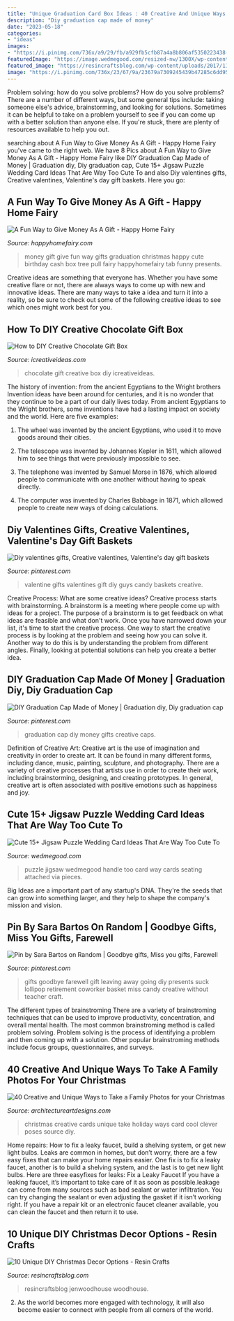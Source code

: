 ```yaml
---
title: "Unique Graduation Card Box Ideas : 40 Creative And Unique Ways To Take A Family Photos For Your Christmas"
description: "Diy graduation cap made of money"
date: "2023-05-18"
categories:
- "ideas"
images:
- "https://i.pinimg.com/736x/a9/29/fb/a929fb5cfb87a4a8b806af5350223438--valentines-gifts-for-guys-valentine-candy-ideas.jpg"
featuredImage: "https://image.wedmegood.com/resized-nw/1300X/wp-content/uploads/2018/08/d0be7fa7a625ca49c5650b1c60352fe3.jpg"
featured_image: "https://resincraftsblog.com/wp-content/uploads/2017/11/stocking-holder-box-8-4.jpg"
image: "https://i.pinimg.com/736x/23/67/9a/23679a7309245439b47285c6dd95b57c--goodbye-gifts-farewell-gifts.jpg"
---
```



Problem solving: how do you solve problems?
How do you solve problems? There are a number of different ways, but some general tips include: taking someone else's advice, brainstorming, and looking for solutions. Sometimes it can be helpful to take on a problem yourself to see if you can come up with a better solution than anyone else. If you're stuck, there are plenty of resources available to help you out.

	

		
searching about A Fun Way to Give Money As A Gift - Happy Home Fairy you've came to the right web. We have 8 Pics about A Fun Way to Give Money As A Gift - Happy Home Fairy like DIY Graduation Cap Made of Money | Graduation diy, Diy graduation cap, Cute 15+ Jigsaw Puzzle Wedding Card Ideas That Are Way Too Cute To and also Diy valentines gifts, Creative valentines, Valentine&#039;s day gift baskets. Here you go:
		
    
## A Fun Way To Give Money As A Gift - Happy Home Fairy

<img loading=lazy src="https://i2.wp.com/happyhomefairy.com/wp-content/uploads/2013/01/money-gift-61.jpg" onerror="this.onerror=null;this.src='https://tse1.mm.bing.net/th?id=OIP.CgRVsuTKxg-4Ed5PamzyfQHaLH&amp;pid=15.1';" alt="A Fun Way to Give Money As A Gift - Happy Home Fairy">

_Source: happyhomefairy.com_

>money gift give fun way gifts graduation christmas happy cute birthday cash box tree pull fairy happyhomefairy tab funny presents. 

	

Creative ideas are something that everyone has. Whether you have some creative flare or not, there are always ways to come up with new and innovative ideas. There are many ways to take a idea and turn it into a reality, so be sure to check out some of the following creative ideas to see which ones might work best for you.

    
## How To DIY Creative Chocolate Gift Box

<img loading=lazy src="https://www.icreativeideas.com/wp-content/uploads/2014/07/How-to-DIY-Creative-Chocolate-Gift-Box-13.jpg" onerror="this.onerror=null;this.src='https://tse2.mm.bing.net/th?id=OIP.I3LsLXqSZfQmiUJ2klqFYgHaFU&amp;pid=15.1';" alt="How to DIY Creative Chocolate Gift Box">

_Source: icreativeideas.com_

>chocolate gift creative box diy icreativeideas. 

	

The history of invention: from the ancient Egyptians to the Wright brothers
Invention ideas have been around for centuries, and it is no wonder that they continue to be a part of our daily lives today. From ancient Egyptians to the Wright brothers, some inventions have had a lasting impact on society and the world. Here are five examples:
1) The wheel was invented by the ancient Egyptians, who used it to move goods around their cities.

2) The telescope was invented by Johannes Kepler in 1611, which allowed him to see things that were previously impossible to see.

3) The telephone was invented by Samuel Morse in 1876, which allowed people to communicate with one another without having to speak directly.

4) The computer was invented by Charles Babbage in 1871, which allowed people to create new ways of doing calculations.

    
## Diy Valentines Gifts, Creative Valentines, Valentine&#039;s Day Gift Baskets

<img loading=lazy src="https://i.pinimg.com/736x/a9/29/fb/a929fb5cfb87a4a8b806af5350223438--valentines-gifts-for-guys-valentine-candy-ideas.jpg" onerror="this.onerror=null;this.src='https://tse1.mm.bing.net/th?id=OIP.fTwbaBJLraAW6vcYrHA2rQHaJ3&amp;pid=15.1';" alt="Diy valentines gifts, Creative valentines, Valentine&#039;s day gift baskets">

_Source: pinterest.com_

>valentine gifts valentines gift diy guys candy baskets creative. 

	

Creative Process: What are some creative ideas?
Creative process starts with brainstorming. A brainstorm is a meeting where people come up with ideas for a project. The purpose of a brainstorm is to get feedback on what ideas are feasible and what don't work. Once you have narrowed down your list, it's time to start the creative process.
One way to start the creative process is by looking at the problem and seeing how you can solve it. Another way to do this is by understanding the problem from different angles. Finally, looking at potential solutions can help you create a better idea.

    
## DIY Graduation Cap Made Of Money | Graduation Diy, Diy Graduation Cap

<img loading=lazy src="https://i.pinimg.com/736x/e6/32/6e/e6326ecacdeedf4c656500e928710998--travel-party-graduation-caps.jpg" onerror="this.onerror=null;this.src='https://tse4.mm.bing.net/th?id=OIP.eMUTlclIboOxBhvsHu97EQDMEy&amp;pid=15.1';" alt="DIY Graduation Cap Made of Money | Graduation diy, Diy graduation cap">

_Source: pinterest.com_

>graduation cap diy money gifts creative caps. 

	

Definition of Creative Art:
Creative art is the use of imagination and creativity in order to create art. It can be found in many different forms, including dance, music, painting, sculpture, and photography. There are a variety of creative processes that artists use in order to create their work, including brainstorming, designing, and creating prototypes. In general, creative art is often associated with positive emotions such as happiness and joy.

    
## Cute 15+ Jigsaw Puzzle Wedding Card Ideas That Are Way Too Cute To

<img loading=lazy src="https://image.wedmegood.com/resized-nw/1300X/wp-content/uploads/2018/08/d0be7fa7a625ca49c5650b1c60352fe3.jpg" onerror="this.onerror=null;this.src='https://tse2.mm.bing.net/th?id=OIP.HYF1OpDDJ3cQuFXjyBI1hwHaLG&amp;pid=15.1';" alt="Cute 15+ Jigsaw Puzzle Wedding Card Ideas That Are Way Too Cute To">

_Source: wedmegood.com_

>puzzle jigsaw wedmegood handle too card way cards seating attached via pieces. 

	

Big Ideas are a important part of any startup's DNA. They're the seeds that can grow into something larger, and they help to shape the company's mission and vision.

    
## Pin By Sara Bartos On Random | Goodbye Gifts, Miss You Gifts, Farewell

<img loading=lazy src="https://i.pinimg.com/736x/23/67/9a/23679a7309245439b47285c6dd95b57c--goodbye-gifts-farewell-gifts.jpg" onerror="this.onerror=null;this.src='https://tse2.mm.bing.net/th?id=OIP.kk_Wz-ZF6-vWF6p6Zi0EyQHaJ3&amp;pid=15.1';" alt="Pin by Sara Bartos on Random | Goodbye gifts, Miss you gifts, Farewell">

_Source: pinterest.com_

>gifts goodbye farewell gift leaving away going diy presents suck lollipop retirement coworker basket miss candy creative without teacher craft. 

	

The different types of brainstroming
There are a variety of brainstroming techniques that can be used to improve productivity, concentration, and overall mental health. The most common brainstroming method is called problem solving. Problem solving is the process of identifying a problem and then coming up with a solution. Other popular brainstroming methods include focus groups, questionnaires, and surveys.

    
## 40 Creative And Unique Ways To Take A Family Photos For Your Christmas

<img loading=lazy src="http://www.architectureartdesigns.com/wp-content/uploads/2013/11/434.jpg" onerror="this.onerror=null;this.src='https://tse3.mm.bing.net/th?id=OIP.CA9IxSd-yPfbfKpYyWCWdAAAAA&amp;pid=15.1';" alt="40 Creative and Unique Ways to Take a Family Photos for your Christmas">

_Source: architectureartdesigns.com_

>christmas creative cards unique take holiday ways card cool clever poses source diy. 

	

Home repairs: How to fix a leaky faucet, build a shelving system, or get new light bulbs.
Leaks are common in homes, but don’t worry, there are a few easy fixes that can make your home repairs easier. One fix is to fix a leaky faucet, another is to build a shelving system, and the last is to get new light bulbs. Here are three easyfixes for leaks: 
Fix a Leaky Faucet
If you have a leaking faucet, it’s important to take care of it as soon as possible.leakage can come from many sources such as bad sealant or water infiltration. You can try changing the sealant or even adjusting the gasket if it isn’t working right. If you have a repair kit or an electronic faucet cleaner available, you can clean the faucet and then return it to use.

    
## 10 Unique DIY Christmas Decor Options - Resin Crafts

<img loading=lazy src="https://resincraftsblog.com/wp-content/uploads/2017/11/stocking-holder-box-8-4.jpg" onerror="this.onerror=null;this.src='https://tse2.mm.bing.net/th?id=OIP.pEAu57Jl8SVXJNQsf3cV6wHaLH&amp;pid=15.1';" alt="10 Unique DIY Christmas Decor Options - Resin Crafts">

_Source: resincraftsblog.com_

>resincraftsblog jenwoodhouse woodhouse. 

	

2. As the world becomes more engaged with technology, it will also become easier to connect with people from all corners of the world. 

